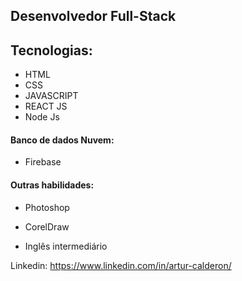 ## Desenvolvedor Full-Stack

## Tecnologias:

* HTML
* CSS
* JAVASCRIPT
* REACT JS
* Node Js

#### Banco de dados Nuvem:

* Firebase

#### Outras habilidades:

* Photoshop

* CorelDraw
* Inglês intermediário

Linkedin: https://www.linkedin.com/in/artur-calderon/
